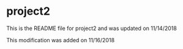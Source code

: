 # project2
This is the README file for project2 and was updated on 11/14/2018


This modification was added on 11/16/2018
